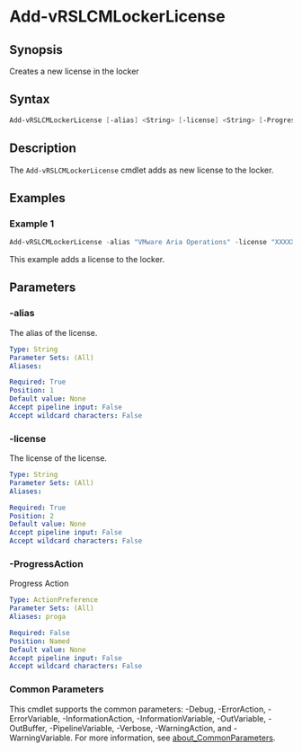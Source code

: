 # Add-vRSLCMLockerLicense

## Synopsis

Creates a new license in the locker

## Syntax

```powershell
Add-vRSLCMLockerLicense [-alias] <String> [-license] <String> [-ProgressAction <ActionPreference>] [<CommonParameters>]
```

## Description

The `Add-vRSLCMLockerLicense` cmdlet adds as new license to the locker.

## Examples

### Example 1

```powershell
Add-vRSLCMLockerLicense -alias "VMware Aria Operations" -license "XXXXX-XXXXX-XXXXX-XXXXX-XXXXX"
```

This example adds a license to the locker.

## Parameters

### -alias

The alias of the license.

```yaml
Type: String
Parameter Sets: (All)
Aliases:

Required: True
Position: 1
Default value: None
Accept pipeline input: False
Accept wildcard characters: False
```

### -license

The license of the license.

```yaml
Type: String
Parameter Sets: (All)
Aliases:

Required: True
Position: 2
Default value: None
Accept pipeline input: False
Accept wildcard characters: False
```

### -ProgressAction

Progress Action

```yaml
Type: ActionPreference
Parameter Sets: (All)
Aliases: proga

Required: False
Position: Named
Default value: None
Accept pipeline input: False
Accept wildcard characters: False
```

### Common Parameters

This cmdlet supports the common parameters: -Debug, -ErrorAction, -ErrorVariable, -InformationAction, -InformationVariable, -OutVariable, -OutBuffer, -PipelineVariable, -Verbose, -WarningAction, and -WarningVariable. For more information, see [about_CommonParameters](http://go.microsoft.com/fwlink/?LinkID=113216).

